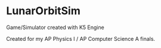 # LunarOrbitSim
Game/Simulator created with K5 Engine

Created for my AP Physics I / AP Computer Science A finals.